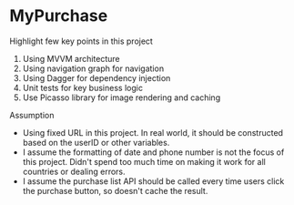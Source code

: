 # MyPurchase

Highlight few key points in this project
1. Using MVVM architecture
2. Using navigation graph for navigation
3. Using Dagger for dependency injection
4. Unit tests for key business logic
5. Use Picasso library for image rendering and caching

Assumption
* Using fixed URL in this project. In real world, it should be constructed based on the userID or other variables.
* I assume the formatting of date and phone number is not the focus of this project. Didn't spend too much time on making it work for all countries or dealing errors.
* I assume the purchase list API should be called every time users click the purchase button, so doesn't cache the result.

